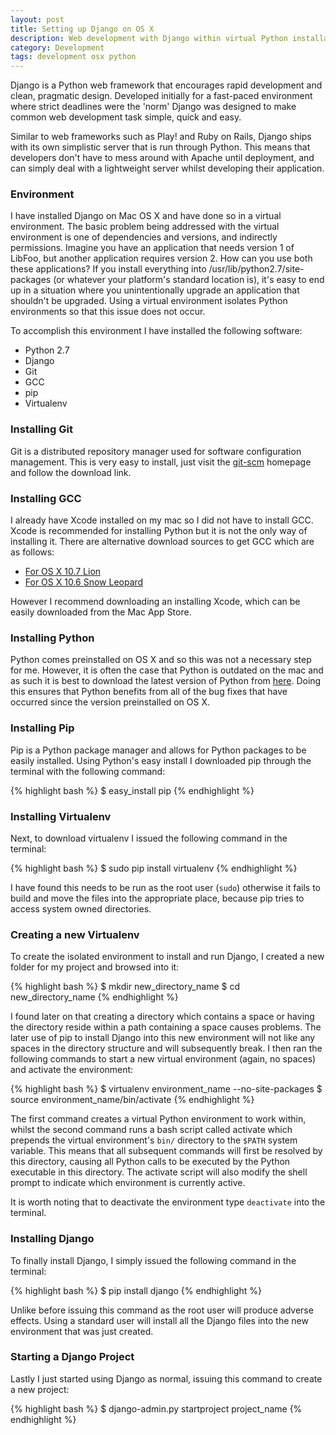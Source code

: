```yaml
---
layout: post
title: Setting up Django on OS X
description: Web development with Django within virtual Python installations
category: Development
tags: development osx python
---
```

Django is a Python web framework that encourages rapid development and clean,
pragmatic design. Developed initially for a fast-paced environment where strict
deadlines were the 'norm' Django was designed to make common web development
task simple, quick and easy.

Similar to web frameworks such as Play! and Ruby on Rails, Django ships with
its own simplistic server that is run through Python. This means that
developers don't have to mess around with Apache until deployment, and can
simply deal with a lightweight server whilst developing their application.

### Environment

I have installed Django on Mac OS X and have done so in a virtual environment.
The basic problem being addressed with the virtual environment is one of
dependencies and versions, and indirectly permissions. Imagine you have an
application that needs version 1 of LibFoo, but another application requires
version 2. How can you use both these applications? If you install everything
into /usr/lib/python2.7/site-packages (or whatever your platform's standard
location is), it's easy to end up in a situation where you unintentionally
upgrade an application that shouldn't be upgraded. Using a virtual environment
isolates Python environments so that this issue does not occur.

To accomplish this environment I have installed the following software:

* Python 2.7
* Django
* Git
* GCC
* pip
* Virtualenv

### Installing Git

Git is a distributed repository manager used for software configuration
management. This is very easy to install, just visit the
[git-scm](http://git-scm.com) homepage and follow the download link.

### Installing GCC

I already have Xcode installed on my mac so I did not have to install GCC.
Xcode is recommended for installing Python but it is not the only way of
installing it. There are alternative download sources to get GCC which are as
follows:

* [For OS X 10.7
  Lion](https://github.com/kennethreitz/osx-gcc-installer/releases/download/v0.3/GCC-10.7-v0.3.zip)
* [For OS X 10.6 Snow
  Leopard](https://github.com/kennethreitz/osx-gcc-installer/releases/download/v0.3/GCC-10.6-v0.3.zip)

However I recommend downloading an installing Xcode, which can be easily
downloaded from the Mac App Store.

### Installing Python

Python comes preinstalled on OS X and so this was not a necessary step for me.
However, it is often the case that Python is outdated on the mac and as such it
is best to download the latest version of Python from
[here](http://www.python.org/download/). Doing this ensures that Python
benefits from all of the bug fixes that have occurred since the version
preinstalled on OS X.

### Installing Pip

Pip is a Python package manager and allows for Python packages to be easily
installed. Using Python's easy install I downloaded pip through the terminal
with the following command:

{% highlight bash %}
  $ easy_install pip
{% endhighlight %}

### Installing Virtualenv

Next, to download virtualenv I issued the following command in the terminal:

{% highlight bash %}
  $ sudo pip install virtualenv
{% endhighlight %}

I have found this needs to be run as the root user (`sudo`) otherwise it fails
to build and move the files into the appropriate place, because pip tries to
access system owned directories.

### Creating a new Virtualenv

To create the isolated environment to install and run Django, I created a new
folder for my project and browsed into it:

{% highlight bash %}
  $ mkdir new_directory_name
  $ cd new_directory_name
{% endhighlight %}

I found later on that creating a directory which contains a space or having the
directory reside within a path containing a space causes problems. The later
use of pip to install Django into this new environment will not like any spaces
in the directory structure and will subsequently break. I then ran the
following commands to start a new virtual environment (again, no spaces) and
activate the environment:

{% highlight bash %}
  $ virtualenv environment_name --no-site-packages
  $ source environment_name/bin/activate
{% endhighlight %}

The first command creates a virtual Python environment to work within, whilst
the second command runs a bash script called activate which prepends the
virtual environment's `bin/` directory to the `$PATH` system variable. This
means that all subsequent commands will first be resolved by this directory,
causing all Python calls to be executed by the Python executable in this
directory. The activate script will also modify the shell prompt to indicate
which environment is currently active.

It is worth noting that to deactivate the environment type `deactivate` into
the terminal.

### Installing Django

To finally install Django, I simply issued the following command in the
terminal:

{% highlight bash %}
  $ pip install django
{% endhighlight %}

Unlike before issuing this command as the root user will produce adverse
effects. Using a standard user will install all the Django files into the new
environment that was just created.

### Starting a Django Project

Lastly I just started using Django as normal, issuing this command to create a
new project:

{% highlight bash %}
  $ django-admin.py startproject project_name
{% endhighlight %}
